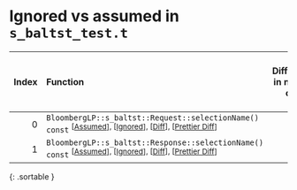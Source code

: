 # Ignored vs assumed in `s_baltst_test.t`

<script src="../sorttable.js"></script>

|   Index | Function                                                                                                                                                                |   Difference in number of lines |   Function size difference in bytes |   Number of lines in assumed build | Number of bytes in assumed build   |   Number of lines in ignored build | Number of bytes in ignored build   |
|--------:|:------------------------------------------------------------------------------------------------------------------------------------------------------------------------|--------------------------------:|------------------------------------:|-----------------------------------:|:-----------------------------------|-----------------------------------:|:-----------------------------------|
|       0 | `BloombergLP::s_baltst::Request::selectionName() const` <sup>\[[Assumed](0-assume)\], \[[Ignored](0-none)\], \[[Diff](0.diff.html)\], \[[Prettier Diff](0-diff.html)\]  |                               2 |                                   0 |                                 48 | 4,413,664                          |                                 48 | 4,413,312                          |
|       1 | `BloombergLP::s_baltst::Response::selectionName() const` <sup>\[[Assumed](1-assume)\], \[[Ignored](1-none)\], \[[Diff](1.diff.html)\], \[[Prettier Diff](1-diff.html)\] |                               2 |                                   0 |                                 48 | 4,417,232                          |                                 48 | 4,416,880                          |
{: .sortable }
